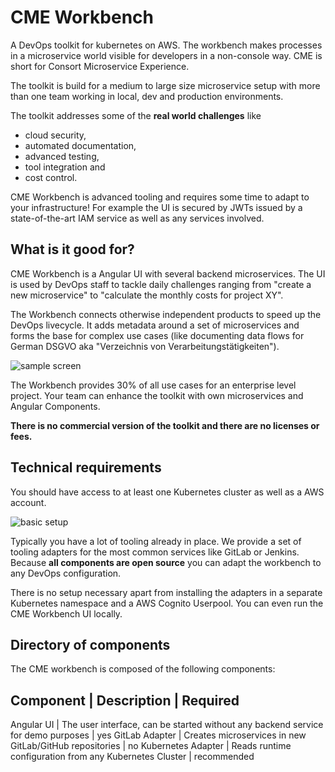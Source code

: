 # CME Workbench
A DevOps toolkit for kubernetes on AWS. The workbench makes processes in a microservice world visible for developers in a non-console way.
CME is short for Consort Microservice Experience.

The toolkit is build for a medium to large size microservice setup with more than one team working in local, dev and production environments.

The toolkit addresses some of the **real world challenges** like 
- cloud security, 
- automated documentation, 
- advanced testing, 
- tool integration and 
- cost control.

<div class="warning">
CME Workbench is advanced tooling and requires some time to adapt to your infrastructure! For example the UI is secured by JWTs issued by a state-of-the-art IAM service as well as any services involved.
</div>

## What is it good for?

CME Workbench is a Angular UI with several backend microservices. The UI is used by DevOps staff to tackle daily challenges ranging from "create a new microservice" to "calculate the monthly costs for project XY".

The Workbench connects otherwise independent products to speed up the DevOps livecycle. It adds metadata around a set of microservices and forms the base for complex use cases (like documenting data flows for German DSGVO aka "Verzeichnis von Verarbeitungstätigkeiten").

![sample screen](https://github.com/consort-it/cme-workbench/blob/master/img/cme-front-browser.PNG)

The Workbench provides 30% of all use cases for an enterprise level project. Your team can enhance the toolkit with own microservices and Angular Components.

**There is no commercial version of the toolkit and there are no licenses or fees.**

## Technical requirements

You should have access to at least one Kubernetes cluster as well as a AWS account.

![basic setup](https://github.com/consort-it/cme-workbench/blob/master/img/setup.PNG)

Typically you have a lot of tooling already in place. We provide a set of tooling adapters for the most common services like GitLab or Jenkins. Because **all components are open source** you can adapt the workbench to any DevOps configuration.

There is no setup necessary apart from installing the adapters in a separate Kubernetes namespace and a AWS Cognito Userpool. You can even run the CME Workbench UI locally.

## Directory of components

The CME workbench is composed of the following components:

Component | Description | Required
-----------------------------------
Angular UI | The user interface, can be started without any backend service for demo purposes | yes
GitLab Adapter | Creates microservices in new GitLab/GitHub repositories | no
Kubernetes Adapter | Reads runtime configuration from any Kubernetes Cluster | recommended


